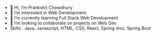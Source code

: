 - 👋 Hi, I’m Pratikshit Chowdhury
- 👀 I’m interested in Web Development.
- 🌱 I’m currently learning Full Stack Web Development
- 💞️ I’m looking to collaborate on projects on Web Dev
- Skills : Java, Javascript, HTML, CSS, React, Spring mvc, Spring Boot

<!---
akshitchowdhury/akshitchowdhury is a ✨ special ✨ repository because its `README.md` (this file) appears on your GitHub profile.
You can click the Preview link to take a look at your changes.
--->
